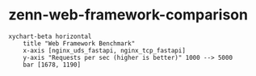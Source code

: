 # zenn-web-framework-comparison

```mermaid
xychart-beta horizontal
    title "Web Framework Benchmark"
    x-axis [nginx_uds_fastapi, nginx_tcp_fastapi]
    y-axis "Requests per sec (higher is better)" 1000 --> 5000
    bar [1678, 1190]
```


